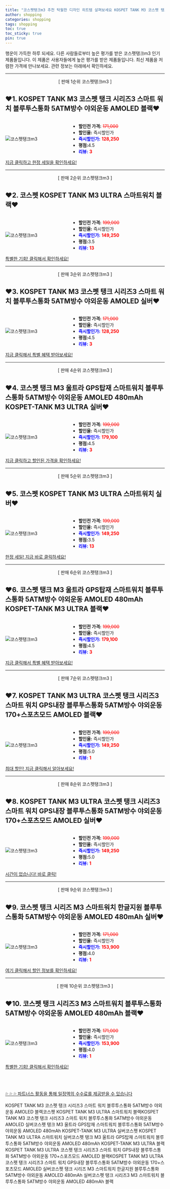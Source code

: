 ```yaml
---
title: "코스펫탱크m3 추천 탁월한 디자인 히트템 살펴보세요 KOSPET TANK M3 코스펫 탱크"
author: shopping
categories: shopping
tags: shopping
toc: true
toc_sticky: true
pin: true
---
```

행운이 가득한 하루 되세요. 다른 사람들로부터 높은 평가를 받은 코스펫탱크m3 인기 제품들입니다. 이 제품은 사용자들에게 높은 평가를 받은 제품들입니다. 최신 제품을 저렴한 가격에 만나보세요. 관련 정보는 아래에서 확인하세요.

---
<p class="toplist" style="margin: 0 auto; display: block; width: fit-content;">[ 판매 1순위 코스펫탱크m3 ]</p>

<h2><strong>❤️1. KOSPET TANK M3 코스펫 탱크 시리즈3 스마트 워치 블루투스통화 5ATM방수 야외운동 AMOLED 블랙❤️</strong></h2>

<div style="display: flex; align-items: center;">
    <div style="flex: 0.4;">
        <img src="https://thumbnail7.coupangcdn.com/thumbnails/remote/230x230ex/image/vendor_inventory/c61e/71a3e51c149758143cd411244a3c57d284103579c927dbb0c3f6d66b42e0.jpg" alt="코스펫탱크m3" style="max-width: 100%;">
    </div>
    <div style="flex: 0.6; margin-left: 10px;">
        <ul>
            <li><strong>할인전 가격:</strong> <del style="color: red;">171,000</del></li>
            <li><strong>할인율:</strong> 즉시할인가</li>
            <li><span style='color:blue'><strong>즉시할인가:</strong></span> <span style='color:red'><strong>128,250</strong></span></li>
            <li><strong>평점:</strong>4.5</li>
            <li><span style='color:blue'><strong>리뷰:</strong></span> <span style='color:red'><strong>3</strong></span></li>
        </ul>
    </div>
</div>
<div class="center">
    <a href="https://William4Davisa.github.io?lptag=AF9450613&subid=githubio&pageKey=7987441863&traceid=V0-153&itemId=22189913885&vendorItemId=89236131001" class="myButton">
        지금 클릭하고 한정 세일을 확인하세요!
    </a>
</div>


---
<p class="toplist" style="margin: 0 auto; display: block; width: fit-content;">[ 판매 2순위 코스펫탱크m3 ]</p>

<h2><strong>❤️2. 코스펫 KOSPET TANK M3 ULTRA 스마트워치 블랙❤️</strong></h2>

<div style="display: flex; align-items: center;">
    <div style="flex: 0.4;">
        <img src="https://thumbnail8.coupangcdn.com/thumbnails/remote/230x230ex/image/vendor_inventory/13f4/85a9ce21f4a5f15c4a0dda845809c685f9ddce3c5158e1f5fb6dcd8277da.jpg" alt="코스펫탱크m3" style="max-width: 100%;">
    </div>
    <div style="flex: 0.6; margin-left: 10px;">
        <ul>
            <li><strong>할인전 가격:</strong> <del style="color: red;">199,000</del></li>
            <li><strong>할인율:</strong> 즉시할인가</li>
            <li><span style='color:blue'><strong>즉시할인가:</strong></span> <span style='color:red'><strong>149,250</strong></span></li>
            <li><strong>평점:</strong>3.5</li>
            <li><span style='color:blue'><strong>리뷰:</strong></span> <span style='color:red'><strong>13</strong></span></li>
        </ul>
    </div>
</div>
<div class="center">
    <a href="https://William4Davisa.github.io?lptag=AF9450613&subid=githubio&pageKey=7991399799&traceid=V0-153&itemId=22213741748&vendorItemId=89259747711" class="myButton">
        특별한 기회! 클릭해서 확인하세요!
    </a>
</div>


---
<p class="toplist" style="margin: 0 auto; display: block; width: fit-content;">[ 판매 3순위 코스펫탱크m3 ]</p>

<h2><strong>❤️3. KOSPET TANK M3 코스펫 탱크 시리즈3 스마트 워치 블루투스통화 5ATM방수 야외운동 AMOLED 실버❤️</strong></h2>

<div style="display: flex; align-items: center;">
    <div style="flex: 0.4;">
        <img src="https://thumbnail10.coupangcdn.com/thumbnails/remote/230x230ex/image/vendor_inventory/3073/a782b01c4ecbe81433ca640aac24bfa05e4e2aac15047931fbc18be4bc1a.jpg" alt="코스펫탱크m3" style="max-width: 100%;">
    </div>
    <div style="flex: 0.6; margin-left: 10px;">
        <ul>
            <li><strong>할인전 가격:</strong> <del style="color: red;">171,000</del></li>
            <li><strong>할인율:</strong> 즉시할인가</li>
            <li><span style='color:blue'><strong>즉시할인가:</strong></span> <span style='color:red'><strong>128,250</strong></span></li>
            <li><strong>평점:</strong>4.5</li>
            <li><span style='color:blue'><strong>리뷰:</strong></span> <span style='color:red'><strong>3</strong></span></li>
        </ul>
    </div>
</div>
<div class="center">
    <a href="https://William4Davisa.github.io?lptag=AF9450613&subid=githubio&pageKey=7987441863&traceid=V0-153&itemId=22189913887&vendorItemId=89532477299" class="myButton">
        지금 클릭해서 특별 혜택 받아보세요!
    </a>
</div>


---
<p class="toplist" style="margin: 0 auto; display: block; width: fit-content;">[ 판매 4순위 코스펫탱크m3 ]</p>

<h2><strong>❤️4. 코스펫 탱크 M3 울트라 GPS탑재 스마트워치 블루투스통화 5ATM방수 야외운동 AMOLED 480mAh KOSPET-TANK M3 ULTRA 실버❤️</strong></h2>

<div style="display: flex; align-items: center;">
    <div style="flex: 0.4;">
        <img src="https://thumbnail6.coupangcdn.com/thumbnails/remote/230x230ex/image/vendor_inventory/65f6/67546e29d72e1c90ca236593816c3388d88d72cc83e889639faa0d7a17ef.jpg" alt="코스펫탱크m3" style="max-width: 100%;">
    </div>
    <div style="flex: 0.6; margin-left: 10px;">
        <ul>
            <li><strong>할인전 가격:</strong> <del style="color: red;">199,000</del></li>
            <li><strong>할인율:</strong> 즉시할인가</li>
            <li><span style='color:blue'><strong>즉시할인가:</strong></span> <span style='color:red'><strong>179,100</strong></span></li>
            <li><strong>평점:</strong>4.5</li>
            <li><span style='color:blue'><strong>리뷰:</strong></span> <span style='color:red'><strong>3</strong></span></li>
        </ul>
    </div>
</div>
<div class="center">
    <a href="https://William4Davisa.github.io?lptag=AF9450613&subid=githubio&pageKey=7989681986&traceid=V0-153&itemId=22206751992&vendorItemId=89252861041" class="myButton">
        지금 클릭하고 할인된 가격을 확인하세요!
    </a>
</div>


---
<p class="toplist" style="margin: 0 auto; display: block; width: fit-content;">[ 판매 5순위 코스펫탱크m3 ]</p>

<h2><strong>❤️5. 코스펫 KOSPET TANK M3 ULTRA 스마트워치 실버❤️</strong></h2>

<div style="display: flex; align-items: center;">
    <div style="flex: 0.4;">
        <img src="https://thumbnail9.coupangcdn.com/thumbnails/remote/230x230ex/image/vendor_inventory/e6ef/32bda23ff064cb4a28d70a353a6ed95c98f77f7af279504d2459d601ccfd.jpg" alt="코스펫탱크m3" style="max-width: 100%;">
    </div>
    <div style="flex: 0.6; margin-left: 10px;">
        <ul>
            <li><strong>할인전 가격:</strong> <del style="color: red;">199,000</del></li>
            <li><strong>할인율:</strong> 즉시할인가</li>
            <li><span style='color:blue'><strong>즉시할인가:</strong></span> <span style='color:red'><strong>149,250</strong></span></li>
            <li><strong>평점:</strong>3.5</li>
            <li><span style='color:blue'><strong>리뷰:</strong></span> <span style='color:red'><strong>13</strong></span></li>
        </ul>
    </div>
</div>
<div class="center">
    <a href="https://William4Davisa.github.io?lptag=AF9450613&subid=githubio&pageKey=7991399799&traceid=V0-153&itemId=22213741749&vendorItemId=89259747721" class="myButton">
        한정 세일! 지금 바로 클릭하세요!
    </a>
</div>


---
<p class="toplist" style="margin: 0 auto; display: block; width: fit-content;">[ 판매 6순위 코스펫탱크m3 ]</p>

<h2><strong>❤️6. 코스펫 탱크 M3 울트라 GPS탑재 스마트워치 블루투스통화 5ATM방수 야외운동 AMOLED 480mAh KOSPET-TANK M3 ULTRA 블랙❤️</strong></h2>

<div style="display: flex; align-items: center;">
    <div style="flex: 0.4;">
        <img src="https://thumbnail10.coupangcdn.com/thumbnails/remote/230x230ex/image/vendor_inventory/e1fb/d85214cf07b3af340f1cd1b642e9aea9d682a6942e8a6eea96909422c4ba.jpg" alt="코스펫탱크m3" style="max-width: 100%;">
    </div>
    <div style="flex: 0.6; margin-left: 10px;">
        <ul>
            <li><strong>할인전 가격:</strong> <del style="color: red;">199,000</del></li>
            <li><strong>할인율:</strong> 즉시할인가</li>
            <li><span style='color:blue'><strong>즉시할인가:</strong></span> <span style='color:red'><strong>179,100</strong></span></li>
            <li><strong>평점:</strong>4.5</li>
            <li><span style='color:blue'><strong>리뷰:</strong></span> <span style='color:red'><strong>3</strong></span></li>
        </ul>
    </div>
</div>
<div class="center">
    <a href="https://William4Davisa.github.io?lptag=AF9450613&subid=githubio&pageKey=7989681986&traceid=V0-153&itemId=22206751990&vendorItemId=89252861034" class="myButton">
        지금 클릭해서 특별 혜택 받아보세요!
    </a>
</div>


---
<p class="toplist" style="margin: 0 auto; display: block; width: fit-content;">[ 판매 7순위 코스펫탱크m3 ]</p>

<h2><strong>❤️7. KOSPET TANK M3 ULTRA 코스펫 탱크 시리즈3 스마트 워치 GPS내장 블루투스통화 5ATM방수 야외운동 170+스포츠모드 AMOLED 블랙❤️</strong></h2>

<div style="display: flex; align-items: center;">
    <div style="flex: 0.4;">
        <img src="https://thumbnail8.coupangcdn.com/thumbnails/remote/230x230ex/image/vendor_inventory/13f4/85a9ce21f4a5f15c4a0dda845809c685f9ddce3c5158e1f5fb6dcd8277da.jpg" alt="코스펫탱크m3" style="max-width: 100%;">
    </div>
    <div style="flex: 0.6; margin-left: 10px;">
        <ul>
            <li><strong>할인전 가격:</strong> <del style="color: red;">199,000</del></li>
            <li><strong>할인율:</strong> 즉시할인가</li>
            <li><span style='color:blue'><strong>즉시할인가:</strong></span> <span style='color:red'><strong>149,250</strong></span></li>
            <li><strong>평점:</strong>5.0</li>
            <li><span style='color:blue'><strong>리뷰:</strong></span> <span style='color:red'><strong>1</strong></span></li>
        </ul>
    </div>
</div>
<div class="center">
    <a href="https://William4Davisa.github.io?lptag=AF9450613&subid=githubio&pageKey=7987450588&traceid=V0-153&itemId=22189962687&vendorItemId=89236180322" class="myButton">
        최대 할인! 지금 클릭해서 알아보세요!
    </a>
</div>


---
<p class="toplist" style="margin: 0 auto; display: block; width: fit-content;">[ 판매 8순위 코스펫탱크m3 ]</p>

<h2><strong>❤️8. KOSPET TANK M3 ULTRA 코스펫 탱크 시리즈3 스마트 워치 GPS내장 블루투스통화 5ATM방수 야외운동 170+스포츠모드 AMOLED 실버❤️</strong></h2>

<div style="display: flex; align-items: center;">
    <div style="flex: 0.4;">
        <img src="https://thumbnail9.coupangcdn.com/thumbnails/remote/230x230ex/image/vendor_inventory/e6ef/32bda23ff064cb4a28d70a353a6ed95c98f77f7af279504d2459d601ccfd.jpg" alt="코스펫탱크m3" style="max-width: 100%;">
    </div>
    <div style="flex: 0.6; margin-left: 10px;">
        <ul>
            <li><strong>할인전 가격:</strong> <del style="color: red;">199,000</del></li>
            <li><strong>할인율:</strong> 즉시할인가</li>
            <li><span style='color:blue'><strong>즉시할인가:</strong></span> <span style='color:red'><strong>149,250</strong></span></li>
            <li><strong>평점:</strong>5.0</li>
            <li><span style='color:blue'><strong>리뷰:</strong></span> <span style='color:red'><strong>1</strong></span></li>
        </ul>
    </div>
</div>
<div class="center">
    <a href="https://William4Davisa.github.io?lptag=AF9450613&subid=githubio&pageKey=7987450588&traceid=V0-153&itemId=22189962689&vendorItemId=89236180339" class="myButton">
        시간이 없습니다! 바로 클릭!
    </a>
</div>


---
<p class="toplist" style="margin: 0 auto; display: block; width: fit-content;">[ 판매 9순위 코스펫탱크m3 ]</p>

<h2><strong>❤️9. 코스펫 탱크 시리즈 M3 스마트워치 한글지원 블루투스통화 5ATM방수 야외운동 AMOLED 480mAh 실버❤️</strong></h2>

<div style="display: flex; align-items: center;">
    <div style="flex: 0.4;">
        <img src="https://thumbnail9.coupangcdn.com/thumbnails/remote/230x230ex/image/vendor_inventory/4460/da2333078c250cf64b8afa211d8a91a50de2def7c09391baf76e3eb55fe2.jpg" alt="코스펫탱크m3" style="max-width: 100%;">
    </div>
    <div style="flex: 0.6; margin-left: 10px;">
        <ul>
            <li><strong>할인전 가격:</strong> <del style="color: red;">171,000</del></li>
            <li><strong>할인율:</strong> 즉시할인가</li>
            <li><span style='color:blue'><strong>즉시할인가:</strong></span> <span style='color:red'><strong>153,900</strong></span></li>
            <li><strong>평점:</strong>4.0</li>
            <li><span style='color:blue'><strong>리뷰:</strong></span> <span style='color:red'><strong>1</strong></span></li>
        </ul>
    </div>
</div>
<div class="center">
    <a href="https://William4Davisa.github.io?lptag=AF9450613&subid=githubio&pageKey=7989676227&traceid=V0-153&itemId=22206729042&vendorItemId=89252838494" class="myButton">
        여기 클릭해서 할인 정보를 확인하세요!
    </a>
</div>


---
<p class="toplist" style="margin: 0 auto; display: block; width: fit-content;">[ 판매 10순위 코스펫탱크m3 ]</p>

<h2><strong>❤️10. 코스펫 탱크 시리즈3 M3 스마트워치 블루투스통화 5ATM방수 야외운동 AMOLED 480mAh 블랙❤️</strong></h2>

<div style="display: flex; align-items: center;">
    <div style="flex: 0.4;">
        <img src="https://thumbnail9.coupangcdn.com/thumbnails/remote/230x230ex/image/vendor_inventory/8402/71c2727c7beebfddde177b7bca53a30b031e2606590cc9f194c8eb8e051d.jpg" alt="코스펫탱크m3" style="max-width: 100%;">
    </div>
    <div style="flex: 0.6; margin-left: 10px;">
        <ul>
            <li><strong>할인전 가격:</strong> <del style="color: red;">171,000</del></li>
            <li><strong>할인율:</strong> 즉시할인가</li>
            <li><span style='color:blue'><strong>즉시할인가:</strong></span> <span style='color:red'><strong>153,900</strong></span></li>
            <li><strong>평점:</strong>4.0</li>
            <li><span style='color:blue'><strong>리뷰:</strong></span> <span style='color:red'><strong>1</strong></span></li>
        </ul>
    </div>
</div>
<div class="center">
    <a href="https://William4Davisa.github.io?lptag=AF9450613&subid=githubio&pageKey=7989676227&traceid=V0-153&itemId=22206729041&vendorItemId=89252838485" class="myButton">
        특별한 기회! 클릭해서 확인하세요!
    </a>
</div>

<br><br><br>[💦 💦 💦 파트너스 활동을 통해 일정액의 수수료를 제공받을 수 있습니다](https://link.coupang.com/a/bcpT2c)<br><br>KOSPET TANK M3 코스펫 탱크 시리즈3 스마트 워치 블루투스통화 5ATM방수 야외운동 AMOLED 블랙코스펫 KOSPET TANK M3 ULTRA 스마트워치 블랙KOSPET TANK M3 코스펫 탱크 시리즈3 스마트 워치 블루투스통화 5ATM방수 야외운동 AMOLED 실버코스펫 탱크 M3 울트라 GPS탑재 스마트워치 블루투스통화 5ATM방수 야외운동 AMOLED 480mAh KOSPET-TANK M3 ULTRA 실버코스펫 KOSPET TANK M3 ULTRA 스마트워치 실버코스펫 탱크 M3 울트라 GPS탑재 스마트워치 블루투스통화 5ATM방수 야외운동 AMOLED 480mAh KOSPET-TANK M3 ULTRA 블랙KOSPET TANK M3 ULTRA 코스펫 탱크 시리즈3 스마트 워치 GPS내장 블루투스통화 5ATM방수 야외운동 170+스포츠모드 AMOLED 블랙KOSPET TANK M3 ULTRA 코스펫 탱크 시리즈3 스마트 워치 GPS내장 블루투스통화 5ATM방수 야외운동 170+스포츠모드 AMOLED 실버코스펫 탱크 시리즈 M3 스마트워치 한글지원 블루투스통화 5ATM방수 야외운동 AMOLED 480mAh 실버코스펫 탱크 시리즈3 M3 스마트워치 블루투스통화 5ATM방수 야외운동 AMOLED 480mAh 블랙